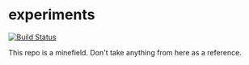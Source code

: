 # experiments

[![Build Status](https://shawonashraf.visualstudio.com/experiments/_apis/build/status%2FShawonAshraf.experiments?branchName=main)](https://shawonashraf.visualstudio.com/experiments/_build/latest?definitionId=12&branchName=main)

This repo is a minefield. Don't take anything from here as a reference.
